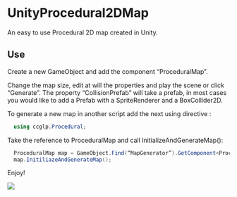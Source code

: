 # UnityProcedural2DMap
An easy to use Procedural 2D map created in Unity. 


## Use 
Create a new GameObject and add the component “ProceduralMap”. 

Change the map size, edit at will the properties and play the scene or click “Generate”.
The property “CollisionPrefab” will take a prefab, in most cases you would like to add
a Prefab with a SpriteRenderer and a BoxCollider2D. 

To generate a new map in another script add the next using directive : 



``` c#
  using ccglp.Procedural;
```

Take the reference to ProceduralMap and call InitializeAndGenerateMap(): 


``` c#
  ProceduralMap map = GameObject.Find(“MapGenerator”).GetComponent<ProceduralMap>();
  map.InitiliazeAndGenerateMap();
```

Enjoy!

![](https://i.gyazo.com/4dba5bbd8bf94ac5b5004eca92fd3205.gif)

